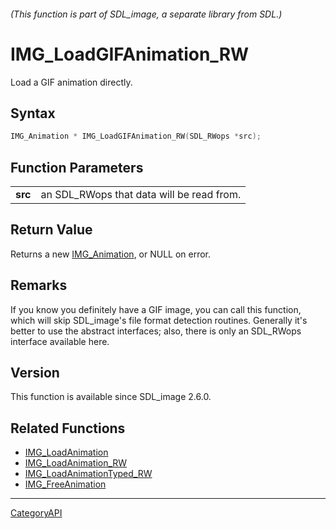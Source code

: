 ###### (This function is part of SDL_image, a separate library from SDL.)
# IMG_LoadGIFAnimation_RW

Load a GIF animation directly.

## Syntax

```c
IMG_Animation * IMG_LoadGIFAnimation_RW(SDL_RWops *src);

```

## Function Parameters

|             |                                           |
| ----------- | ----------------------------------------- |
| **src**     | an SDL_RWops that data will be read from. |

## Return Value

Returns a new [IMG_Animation](IMG_Animation.md), or NULL on error.

## Remarks

If you know you definitely have a GIF image, you can call this function,
which will skip SDL_image's file format detection routines. Generally it's
better to use the abstract interfaces; also, there is only an SDL_RWops
interface available here.

## Version

This function is available since SDL_image 2.6.0.

## Related Functions

* [IMG_LoadAnimation](IMG_LoadAnimation.md)
* [IMG_LoadAnimation_RW](IMG_LoadAnimation_RW.md)
* [IMG_LoadAnimationTyped_RW](IMG_LoadAnimationTyped_RW.md)
* [IMG_FreeAnimation](IMG_FreeAnimation.md)

----
[CategoryAPI](CategoryAPI.md)
